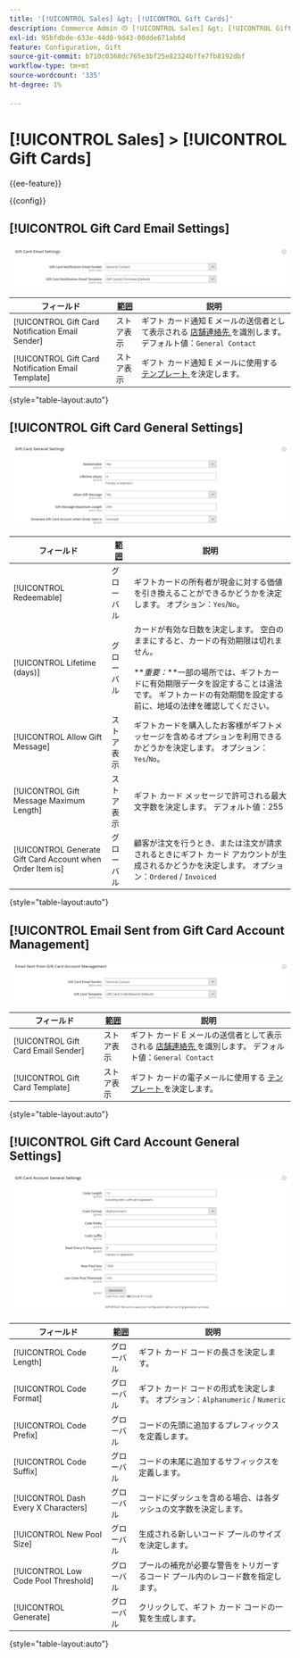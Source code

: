 ```yaml
---
title: '[!UICONTROL Sales] &gt; [!UICONTROL Gift Cards]'
description: Commerce Admin の [!UICONTROL Sales] &gt; [!UICONTROL Gift Cards] ページで設定を確認します。
exl-id: 95bfdbde-633e-44d0-9d43-00dde671ab6d
feature: Configuration, Gift
source-git-commit: b710c0368dc765e3bf25e82324bffe7fb8192dbf
workflow-type: tm+mt
source-wordcount: '335'
ht-degree: 1%

---
```


# [!UICONTROL Sales] > [!UICONTROL Gift Cards]

{{ee-feature}}

{{config}}

## [!UICONTROL Gift Card Email Settings]

![ ギフト カード E メールの設定 ](./assets/gift-cards-gift-card-email-settings.png)<!-- zoom -->

<!-- [Gift Card Email Settings](https://docs.magento.com/user-guide/catalog/product-gift-card-account-configuration.html) -->

| フィールド | [ 範囲 ](../../getting-started/websites-stores-views.md#scope-settings) | 説明 |
|--- |--- |--- |
| [!UICONTROL Gift Card Notification Email Sender] | ストア表示 | ギフト カード通知 E メールの送信者として表示される [ 店舗連絡先 ](../../getting-started/store-details.md#store-email-addresses) を識別します。 デフォルト値：`General Contact` |
| [!UICONTROL Gift Card Notification Email Template] | ストア表示 | ギフト カード通知 E メールに使用する [ テンプレート ](../../systems/email-templates.md) を決定します。 |

{style="table-layout:auto"}

## [!UICONTROL Gift Card General Settings]

![ ギフト カードの一般設定 ](./assets/gift-cards-gift-card-general-settings.png)<!-- zoom -->

<!-- [Gift Card General Settings](https://docs.magento.com/user-guide/catalog/product-gift-card-account-configuration.html) -->

| フィールド | [ 範囲 ](../../getting-started/websites-stores-views.md#scope-settings) | 説明 |
|--- |--- |--- |
| [!UICONTROL Redeemable] | グローバル | ギフトカードの所有者が現金に対する価値を引き換えることができるかどうかを決定します。 オプション：`Yes`/`No`。 |
| [!UICONTROL Lifetime (days)] | グローバル | カードが有効な日数を決定します。 空白のままにすると、カードの有効期限は切れません。 <br/><br/>**_重要：_**一部の場所では、ギフトカードに有効期限データを設定することは違法です。 ギフトカードの有効期間を設定する前に、地域の法律を確認してください。 |
| [!UICONTROL Allow Gift Message] | ストア表示 | ギフトカードを購入したお客様がギフトメッセージを含めるオプションを利用できるかどうかを決定します。 オプション：`Yes`/`No`。 |
| [!UICONTROL Gift Message Maximum Length] | ストア表示 | ギフト カード メッセージで許可される最大文字数を決定します。 デフォルト値：255 |
| [!UICONTROL Generate Gift Card Account when Order Item is] | グローバル | 顧客が注文を行うとき、または注文が請求されるときにギフト カード アカウントが生成されるかどうかを決定します。 オプション：`Ordered` / `Invoiced` |

{style="table-layout:auto"}

## [!UICONTROL Email Sent from Gift Card Account Management]

![ ギフト カード アカウント管理から送信された電子メール ](./assets/gift-cards-email-sent-from-account.png)<!-- zoom -->

<!-- [Email Sent from Gift Card Account Management](https://docs.magento.com/user-guide/catalog/product-gift-card-account-configuration.html) -->

| フィールド | [ 範囲 ](../../getting-started/websites-stores-views.md#scope-settings) | 説明 |
|--- |--- |--- |
| [!UICONTROL Gift Card Email Sender] | ストア表示 | ギフト カード E メールの送信者として表示される [ 店舗連絡先 ](../../getting-started/store-details.md#store-email-addresses) を識別します。 デフォルト値：`General Contact` |
| [!UICONTROL Gift Card Template] | ストア表示 | ギフト カードの電子メールに使用する [ テンプレート ](../../systems/email-templates.md) を決定します。 |

{style="table-layout:auto"}

## [!UICONTROL Gift Card Account General Settings]

![ ギフト カード アカウントの一般設定 ](./assets/gift-cards-gift-card-account-general-settings.png)<!-- zoom -->

<!-- [Gift Card Account General Settings](https://docs.magento.com/user-guide/catalog/product-gift-card-account-configuration.html) -->

| フィールド | [ 範囲 ](../../getting-started/websites-stores-views.md#scope-settings) | 説明 |
|--- |--- |--- |
| [!UICONTROL Code Length] | グローバル | ギフト カード コードの長さを決定します。 |
| [!UICONTROL Code Format] | グローバル | ギフト カード コードの形式を決定します。 オプション：`Alphanumeric` / `Numeric` |
| [!UICONTROL Code Prefix] | グローバル | コードの先頭に追加するプレフィックスを定義します。 |
| [!UICONTROL Code Suffix] | グローバル | コードの末尾に追加するサフィックスを定義します。 |
| [!UICONTROL Dash Every X Characters] | グローバル | コードにダッシュを含める場合、は各ダッシュの文字数を決定します。 |
| [!UICONTROL New Pool Size] | グローバル | 生成される新しいコード プールのサイズを決定します。 |
| [!UICONTROL Low Code Pool Threshold] | グローバル | プールの補充が必要な警告をトリガーするコード プール内のレコード数を指定します。 |
| [!UICONTROL Generate] | グローバル | クリックして、ギフト カード コードの一覧を生成します。 |

{style="table-layout:auto"}
